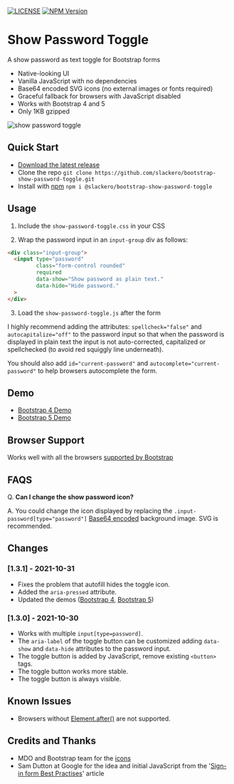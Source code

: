 [![LICENSE](https://img.shields.io/badge/license-MIT-lightgrey.svg)](https://raw.githubusercontent.com/slackero/bootstrap-show-password-toggle/master/LICENSE)
[![NPM Version](https://img.shields.io/npm/v/@slackero/bootstrap-show-password-toggle)](https://www.npmjs.com/package/@slackero/bootstrap-show-password-toggle)

# Show Password Toggle

A show password as text toggle for Bootstrap forms

- Native-looking UI
- Vanilla JavaScript with no dependencies
- Base64 encoded SVG icons (no external images or fonts required)
- Graceful fallback for browsers with JavaScript disabled
- Works with Bootstrap 4 and 5
- Only 1KB gzipped

![show password toggle](https://christianoliff.com/img/2020/show-password-toggle-anim.gif)

## Quick Start

- [Download the latest release](https://github.com/slackero/bootstrap-show-password-toggle/releases)
- Clone the repo `git clone https://github.com/slackero/bootstrap-show-password-toggle.git`
- Install with [npm](https://www.npmjs.com/package/@slackero/bootstrap-show-password-toggle) `npm i @slackero/bootstrap-show-password-toggle`

## Usage

1. Include the `show-password-toggle.css` in your CSS

2. Wrap the password input in an `input-group` div as follows:

```html
<div class="input-group">
  <input type="password"
         class="form-control rounded"
         required
         data-show="Show password as plain text."
         data-hide="Hide password."
  >
</div>
```

3. Load the `show-password-toggle.js` after the form

I highly recommend adding the attributes: `spellcheck="false"` and `autocapitalize="off"` to the password input so that when the password is displayed in plain text the input is not auto-corrected, capitalized or spellchecked (to avoid red squiggly line underneath).

You should also add `id="current-password"` and `autocomplete="current-password"` to help browsers autocomplete the form.

## Demo

- [Bootstrap 4 Demo](https://slackero.github.io/bootstrap-show-password-toggle/tests/bootstrap4-sign-in/)
- [Bootstrap 5 Demo](https://slackero.github.io/bootstrap-show-password-toggle/tests/bootstrap5-sign-in/)

## Browser Support

Works well with all the browsers [supported by Bootstrap](https://getbootstrap.com/docs/4.6/getting-started/browsers-devices/#supported-browsers)

## FAQS

Q. **Can I change the show password icon?**

A. You could change the icon displayed by replacing the `.input-password[type="password"]` [Base64 encoded](https://yoksel.github.io/url-encoder/) background image. SVG is recommended.

## Changes

### [1.3.1] - 2021-10-31
- Fixes the problem that autofill hides the toggle icon.
- Added the `aria-pressed` attribute.
- Updated the demos ([Bootstrap 4](https://slackero.github.io/bootstrap-show-password-toggle/tests/bootstrap4-sign-in/), [Bootstrap 5](https://slackero.github.io/bootstrap-show-password-toggle/tests/bootstrap5-sign-in/))

### [1.3.0] - 2021-10-30
- Works with multiple `input[type=password]`.
- The `aria-label` of the toggle button can be customized adding `data-show` and `data-hide` attributes to the password input.
- The toggle button is added by JavaScript, remove existing `<button>` tags.
- The toggle button works more stable.
- The toggle button is always visible.

## Known Issues

- Browsers without [Element.after()](https://developer.mozilla.org/en-US/docs/Web/API/Element/after#browser_compatibility) are not supported.

## Credits and Thanks

- MDO and Bootstrap team for the [icons](https://icons.getbootstrap.com/icons/eye-slash/)
- Sam Dutton at Google for the idea and initial JavaScript from the '[Sign-in form Best Practises](https://web.dev/sign-in-form-best-practices/)' article
